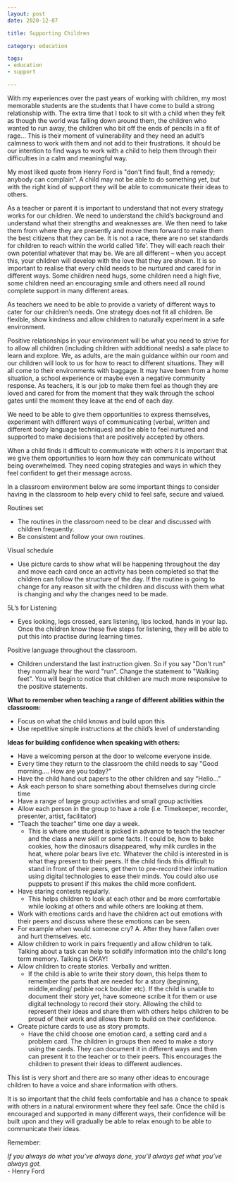 ```yaml
---
layout: post
date: 2020-12-07

title: Supporting Children

category: education

tags:
- education
- support

---
```


With my experiences over the past years of working with children, my most memorable students are the students that I have come to build a strong relationship with. The extra time that I took to sit with a child when they felt as though the world was falling down around them, the children who wanted to run away, the children who bit off the ends of pencils in a fit of rage… This is their moment of vulnerability and they need an adult’s calmness to work with them and not add to their frustrations. It should be our intention to find ways to work with a child to help them through their difficulties in a calm and meaningful way.

My most liked quote from Henry Ford is "don't find fault, find a remedy; anybody can complain". A child may not be able to do something yet, but with the right kind of support they will be able to communicate their ideas to others.

As a teacher or parent it is important to understand that not every strategy works for our children. We need to understand the child’s background and understand what their strengths and weaknesses are. We then need to take them from where they are presently and move them forward to make them the best citizens that they can be. It is not a race, there are no set standards for children to reach within the world called ‘life’. They will each reach their own potential whatever that may be. We are all different – when you accept this, your children will develop with the love that they are shown. It is so important to realise that every child needs to be nurtured and cared for in different ways. Some children need hugs, some children need a high five, some children need an encouraging smile and others need all round complete support in many different areas.

As teachers we need to be able to provide a variety of different ways to cater for our children’s needs. One strategy does not fit all children. Be flexible, show kindness and allow children to naturally experiment in a safe environment.

Positive relationships in your environment will be what you need to strive for to allow all children (including children with additional needs) a safe place to learn and explore. We, as adults, are the main guidance within our room and our children will look to us for how to react to different situations. They will all come to their environments with baggage. It may have been from a home situation, a school experience or maybe even a negative community response. As teachers, it is our job to make them feel as though they are loved and cared for from the moment that they walk through the school gates until the moment they leave at the end of each day.

We need to be able to give them opportunities to express themselves, experiment with different ways of communicating (verbal, written and different body language techniques) and be able to feel nurtured and supported to make decisions that are positively accepted by others.

When a child finds it difficult to communicate with others it is important that we give them opportunities to learn how they can communicate without being overwhelmed. They need coping strategies and ways in which they feel confident to get their message across.

In a classroom environment below are some important things to consider having in the classroom to help every child to feel safe, secure and valued.

Routines set
- The routines in the classroom need to be clear and discussed with children frequently.
- Be consistent and follow your own routines.

Visual schedule
- Use picture cards to show what will be happening throughout the day and move each card once an activity has been completed so that the children can follow the structure of the day. If the routine is going to change for any reason sit with the children and discuss with them what is changing and why the changes need to be made.

5L’s for Listening
- Eyes looking, legs crossed, ears listening, lips locked, hands in your lap. Once the children know these five steps for listening, they will be able to put this into practise during learning times.

Positive language throughout the classroom.
- Children understand the last instruction given. So if you say "Don't run" they normally hear the word "run". Change the statement to "Walking feet". You will begin to notice that children are much more responsive to the positive statements.


<b>What to remember when teaching a range of different abilities within the classroom:</b>

- Focus on what the child knows and build upon this
- Use repetitive simple instructions at the child’s level of understanding


<b>Ideas for building confidence when speaking with others:</b>

- Have a welcoming person at the door to welcome everyone inside.
- Every time they return to the classroom the child needs to say "Good morning…. How are you today?"
- Have the child hand out papers to the other children and say "Hello..."
- Ask each person to share something about themselves during circle time
- Have a range of large group activities and small group activities
- Allow each person in the group to have a role (i.e. Timekeeper, recorder, presenter, artist, facilitator)
- "Teach the teacher" time one day a week.
  - This is where one student is picked in advance to teach the teacher and the class a new skill or some facts. It could be, how to bake cookies, how the dinosaurs disappeared, why milk curdles in the heat, where polar bears live etc. Whatever the child is interested in is what they present to their peers. If the child finds this difficult to stand in front of their peers, get them to pre-record their information using digital technologies to ease their minds. You could also use puppets to present if this makes the child more confident.
- Have staring contests regularly.
  - This helps children to look at each other and be more comfortable while looking at others and while others are looking at them.
- Work with emotions cards and have the children act out emotions with their peers and discuss where these emotions can be seen.
 - For example when would someone cry? A. After they have fallen over and hurt themselves. etc.
- Allow children to work in pairs frequently and allow children to talk. Talking about a task can help to solidify information into the child's long term memory. Talking is OKAY!
- Allow children to create stories. Verbally and written.
  - If the child is able to write their story down, this helps them to remember the parts that are needed for a story (beginning, middle,ending/ pebble rock boulder etc). If the child is unable to document their story yet, have someone scribe it for them or use digital technology to record their story. Allowing the child to represent their ideas and share them with others helps children to be proud of their work and allows them to build on their confidence.
- Create picture cards to use as story prompts.
  - Have the child choose one emotion card, a setting card and a problem card. The children in groups then need to make a story using the cards. They can document it in different ways and then can present it to the teacher or to their peers. This encourages the children to present their ideas to different audiences.

This list is very short and there are so many other ideas to encourage children to have a voice and share information with others.

It is so important that the child feels comfortable and has a chance to speak with others in a natural environment where they feel safe. Once the child is encouraged and supported in many different ways, their confidence will be built upon and they will gradually be able to relax enough to be able to communicate their ideas.

Remember:

<div class="text-center"><i>If you always do what you’ve always done, you’ll always get what you’ve always got.</i>
<br/>
- Henry Ford
</div>